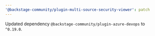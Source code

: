 ```yaml
---
'@backstage-community/plugin-multi-source-security-viewer': patch
---
```


Updated dependency `@backstage-community/plugin-azure-devops` to `^0.19.0`.
